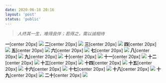 ```yaml
---
date: 2020-06-18 20:16
layout: 'post'
status: 'public'
---
```


> *人终其一生，难得良伴；若得之，需以诚相待*

**一**[center 20px]
![](https://github.com/elmace/cited_img/raw/master/IMG/IMG_1895.JPG)
**二**[center 20px]
![](https://github.com/elmace/cited_img/raw/master/IMG/IMG_1896.JPG)
**三**[center 20px]
![](https://github.com/elmace/cited_img/raw/master/IMG/IMG_1897.JPG)
**四**[center 20px]
![](https://github.com/elmace/cited_img/raw/master/IMG/IMG_1898.JPG)
**五**[center 20px]
![](https://github.com/elmace/cited_img/raw/master/IMG/IMG_1899.JPG)
**六**[center 20px]
![](https://github.com/elmace/cited_img/raw/master/IMG/IMG_1900.JPG)
**七**[center 20px]
![](https://github.com/elmace/cited_img/raw/master/IMG/IMG_1901.JPG)
**八**[center 20px]
![](https://github.com/elmace/cited_img/raw/master/IMG/IMG_1902.JPG)
**九**[center 20px]
![](https://github.com/elmace/cited_img/raw/master/IMG/IMG_1903.JPG)
**十**[center 20px]
![](https://github.com/elmace/cited_img/raw/master/IMG/IMG_1904.JPG)
**十一**[center 20px]
![](https://github.com/elmace/cited_img/raw/master/IMG/IMG_1905.JPG)
**十二**[center 20px]
![](https://github.com/elmace/cited_img/raw/master/IMG/IMG_1906.JPG)
**十三**[center 20px]
![](https://github.com/elmace/cited_img/raw/master/IMG/IMG_1907.JPG)
**十四**[center 20px]
![](https://github.com/elmace/cited_img/raw/master/IMG/IMG_1908.JPG)
**十五**[center 20px]
![](https://github.com/elmace/cited_img/raw/master/IMG/IMG_1909.JPG)
**十六**[center 20px]
![](https://github.com/elmace/cited_img/raw/master/IMG/IMG_1910.JPG)
**十七**[center 20px]
![](https://github.com/elmace/cited_img/raw/master/IMG/IMG_1911.JPG)
**十八**[center 20px]
![](https://github.com/elmace/cited_img/raw/master/IMG/IMG_1912.JPG)
**十九**[center 20px]
![](https://github.com/elmace/cited_img/raw/master/IMG/IMG_1913.JPG)
**二十**[center 20px]
![](https://github.com/elmace/cited_img/raw/master/IMG/IMG_1914.JPG)

